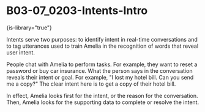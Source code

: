 # B03-07_0203-Intents-Intro

{is-library="true"}

<snippet id="B03-07_0203-Intents-Intro_snippet">



Intents serve two purposes: to identify intent in real-time conversations and to tag utterances used to train Amelia in the recognition of words that reveal user intent.

People chat with Amelia to perform tasks. For example, they want to reset a password or buy car insurance. What the person says in the conversation reveals their intent or goal. For example, "I lost my hotel bill. Can you send me a copy?" The clear intent here is to get a copy of their hotel bill.

In effect, Amelia looks first for the intent, or the reason for the conversation. Then, Amelia looks for the supporting data to complete or resolve the intent.


</snippet>